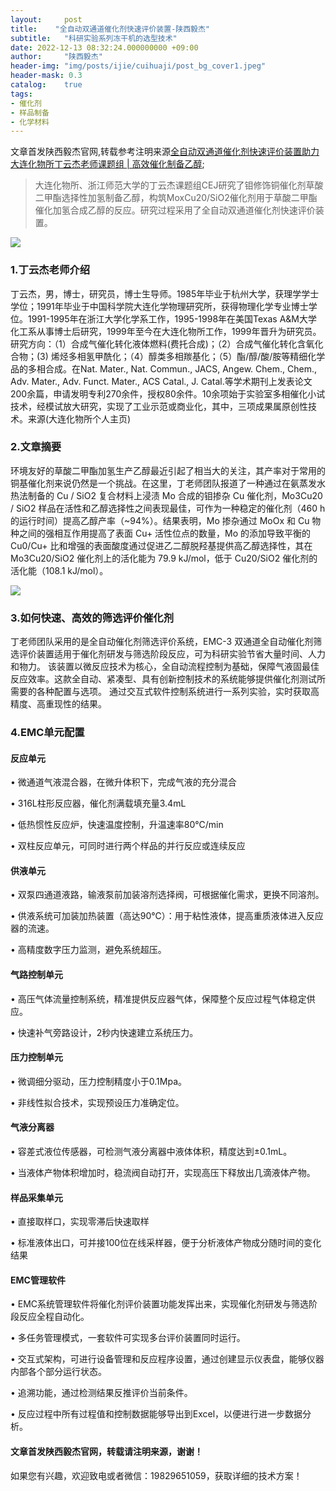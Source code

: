 ```yaml
---
layout:     post
title:    "全自动双通道催化剂快速评价装置-陕西毅杰"
subtitle:   "科研实验系列冻干机的选型技术"
date: 2022-12-13 08:32:24.000000000 +09:00
author:     "陕西毅杰"
header-img: "img/posts/ijie/cuihuaji/post_bg_cover1.jpeg"
header-mask: 0.3
catalog:    true
tags:
- 催化剂
- 样品制备
- 化学材料
---
```


文章首发陕西毅杰官网,转载参考注明来源[全自动双通道催化剂快速评价装置助力大连化物所丁云杰老师课题组 | 高效催化制备乙醇](http://www.shaanxiyijie.com/data-4-3-96.html);


> 大连化物所、浙江师范大学的丁云杰课题组CEJ研究了钼修饰铜催化剂草酸二甲酯选择性加氢制备乙醇，构筑MoxCu20/SiO2催化剂用于草酸二甲酯催化加氢合成乙醇的反应。研究过程采用了全自动双通道催化剂快速评价装置。

![](https://yizibi.github.io/img/posts/ijie/cuihuaji/post_bg_paper.png)

### 1.丁云杰老师介绍

丁云杰，男，博士，研究员，博士生导师。1985年毕业于杭州大学，获理学学士学位；1991年毕业于中国科学院大连化学物理研究所，获得物理化学专业博士学位。1991-1995年在浙江大学化学系工作，1995-1998年在美国Texas A&M大学化工系从事博士后研究，1999年至今在大连化物所工作，1999年晋升为研究员。研究方向：（1）合成气催化转化液体燃料(费托合成)；（2）合成气催化转化含氧化合物；(3) 烯烃多相氢甲酰化；（4）醇类多相羰基化；（5）酯/醇/酸/胺等精细化学品的多相合成。在Nat. Mater., Nat. Commun., JACS, Angew. Chem., Chem., Adv. Mater., Adv. Funct. Mater., ACS Catal., J. Catal.等学术期刊上发表论文200余篇，申请发明专利270余件，授权80余件。10余项始于实验室多相催化小试技术，经模试放大研究，实现了工业示范或商业化，其中，三项成果属原创性技术。来源(大连化物所个人主页)


### 2.文章摘要

环境友好的草酸二甲酯加氢生产乙醇最近引起了相当大的关注，其产率对于常用的铜基催化剂来说仍然是一个挑战。在这里，丁老师团队报道了一种通过在氨蒸发水热法制备的 Cu / SiO2 复合材料上浸渍 Mo 合成的钼掺杂 Cu 催化剂，Mo3Cu20 / SiO2 样品在活性和乙醇选择性之间表现最佳，可作为一种稳定的催化剂（460 h 的运行时间）提高乙醇产率（~94%）。结果表明，Mo 掺杂通过 MoOx 和 Cu 物种之间的强相互作用提高了表面 Cu+ 活性位点的数量，Mo 的添加导致平衡的 Cu0/Cu+ 比和增强的表面酸度通过促进乙二醇脱羟基提供高乙醇选择性，其在 Mo3Cu20/SiO2 催化剂上的活化能为 79.9 kJ/mol，低于 Cu20/SiO2 催化剂的活化能（108.1 kJ/mol）。

![](https://yizibi.github.io/img/posts/ijie/cuihuaji/post_bg_paper1.png)


### 3.如何快速、高效的筛选评价催化剂

丁老师团队采用的是全自动催化剂筛选评价系统，EMC-3 双通道全自动催化剂筛选评价装置适用于催化剂研发与筛选阶段反应，可为科研实验节省大量时间、人力和物力。 该装置以微反应技术为核心，全自动流程控制为基础，保障气液固最佳反应效率。这款全自动、紧凑型、具有创新控制技术的系统能够提供催化剂测试所需要的各种配置与选项。 通过交互式软件控制系统进行一系列实验，实时获取高精度、高重现性的结果。

### 4.EMC单元配置

#### 反应单元

•     微通道气液混合器，在微升体积下，完成气液的充分混合

•     316L柱形反应器，催化剂满载填充量3.4mL

•     低热惯性反应炉，快速温度控制，升温速率80℃/min

•     双柱反应单元，可同时进行两个样品的并行反应或连续反应

#### 供液单元

•     双泵四通道液路，输液泵前加装溶剂选择阀，可根据催化需求，更换不同溶剂。

•     供液系统可加装加热装置（高达90℃）：用于粘性液体，提高重质液体进入反应器的流速。

•     高精度数字压力监测，避免系统超压。

#### 气路控制单元

•     高压气体流量控制系统，精准提供反应器气体，保障整个反应过程气体稳定供应。

•     快速补气旁路设计，2秒内快速建立系统压力。

#### 压力控制单元

•     微调细分驱动，压力控制精度小于0.1Mpa。

•     非线性拟合技术，实现预设压力准确定位。

#### 气液分离器

•     容差式液位传感器，可检测气液分离器中液体体积，精度达到±0.1mL。

•     当液体产物体积增加时，稳流阀自动打开，实现高压下释放出几滴液体产物。

#### 样品采集单元

•     直接取样口，实现零滞后快速取样

•     标准液体出口，可并接100位在线采样器，便于分析液体产物成分随时间的变化结果

#### EMC管理软件

•     EMC系统管理软件将催化剂评价装置功能发挥出来，实现催化剂研发与筛选阶段反应全程自动化。

•     多任务管理模式，一套软件可实现多台评价装置同时运行。

•     交互式架构，可进行设备管理和反应程序设置，通过创建显示仪表盘，能够仪器内部各个部分运行状态。

•     追溯功能，通过检测结果反推评价当前条件。

•     反应过程中所有过程值和控制数据能够导出到Excel，以便进行进一步数据分析。

#### 文章首发陕西毅杰官网，转载请注明来源，谢谢！

如果您有兴趣，欢迎致电或者微信：19829651059，获取详细的技术方案！